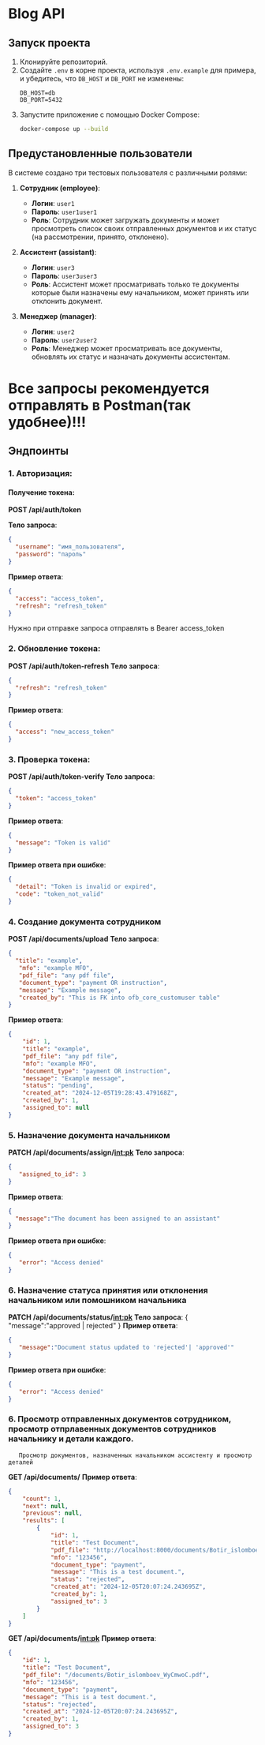# Blog API

## Запуск проекта
1. Клонируйте репозиторий.
2. Создайте `.env` в корне проекта, используя `.env.example` для примера, и убедитесь, что `DB_HOST` и `DB_PORT` не изменены:
    ```env
    DB_HOST=db
    DB_PORT=5432
    ```
3. Запустите приложение с помощью Docker Compose:
    ```bash
    docker-compose up --build
    ```

## Предустановленные пользователи

В системе создано три тестовых пользователя с различными ролями:

1. **Сотрудник (employee)**:
   - **Логин**: `user1`
   - **Пароль**: `user1user1`
   - **Роль**: Сотрудник может загружать документы и может просмотреть список своих отправленных документов и их статус (на
рассмотрении, принято, отклонено).

2. **Ассистент (assistant)**:
   - **Логин**: `user3`
   - **Пароль**: `user3user3`
   - **Роль**: Ассистент может просматривать только те документы которые были назначены ему начальником, может принять или отклонить документ.

3. **Менеджер (manager)**:
   - **Логин**: `user2`
   - **Пароль**: `user2user2`
   - **Роль**: Менеджер может просматривать все документы, обновлять их статус и назначать документы ассистентам.

# Все запросы рекомендуется отправлять в Postman(так удобнее)!!!


## Эндпоинты
### 1. Авторизация:

#### Получение токена:
**POST /api/auth/token**

**Тело запроса**:
```json
{
  "username": "имя_пользователя",
  "password": "пароль"
}
```
**Пример ответа**:
```json
{
  "access": "access_token",
  "refresh": "refresh_token"
}
```
Нужно при отправке запроса отправлять в Bearer access_token

### 2. Обновление токена:
**POST /api/auth/token-refresh**
**Тело запроса**:
```json
{
  "refresh": "refresh_token"
}
```
**Пример ответа**:
```json
{
  "access": "new_access_token"
}
```

### 3. Проверка токена:
**POST /api/auth/token-verify**
**Тело запроса**:
```json
{
  "token": "access_token"
}
```
**Пример ответа**:
```json
{
  "message": "Token is valid"
}
```
**Пример ответа при ошибке**:
```json
{
  "detail": "Token is invalid or expired",
  "code": "token_not_valid"
}
```

### 4. Создание документа сотрудником
**POST /api/documents/upload**
**Тело запроса**:
```json
{
  "title": "example",
   "mfo": "example MFO",
   "pdf_file": "any pdf file",
   "document_type": "payment OR instruction",
   "message": "Example message",
   "created_by": "This is FK into ofb_core_customuser table"
}
```
**Пример ответа**:
```json
{
    "id": 1,
    "title": "example",
    "pdf_file": "any pdf file",
    "mfo": "example MFO",
    "document_type": "payment OR instruction",
    "message": "Example message",
    "status": "pending",
    "created_at": "2024-12-05T19:28:43.479168Z",
    "created_by": 1,
    "assigned_to": null
}
```

### 5. Назначение документа начальником
**PATCH /api/documents/assign/<int:pk>**
**Тело запроса**:
```json
{
   "assigned_to_id": 3
}
```
**Пример ответа**:
```json
{
  "message":"The document has been assigned to an assistant"
}
```
**Пример ответа при ошибке**:
```json
{
   "error": "Access denied"
}
```
### 6. Назначение статуса принятия или отклонения начальником или помошником начальника
**PATCH /api/documents/status/<int:pk>**
**Тело запроса**:
{
  "message":"approved | rejected"
}
**Пример ответа**:
```json
{
   "message":"Document status updated to 'rejected'| 'approved'"
}
```
**Пример ответа при ошибке**:
```json
{
   "error": "Access denied"
}
```
### 6. Просмотр отправленных документов сотрудником, просмотр отпрлавенных документов сотрудников начальнику и детали каждого.
       Просмотр документов, назначенных начальником ассистенту и просмотр деталей 
**GET /api/documents/**
**Пример ответа**:
```json
{
    "count": 1,
    "next": null,
    "previous": null,
    "results": [
        {
            "id": 1,
            "title": "Test Document",
            "pdf_file": "http://localhost:8000/documents/Botir_islomboev_WyCmwoC.pdf",
            "mfo": "123456",
            "document_type": "payment",
            "message": "This is a test document.",
            "status": "rejected",
            "created_at": "2024-12-05T20:07:24.243695Z",
            "created_by": 1,
            "assigned_to": 3
        }
    ]
}
```
**GET /api/documents/<int:pk>**
**Пример ответа**:
```json
{
    "id": 1,
    "title": "Test Document",
    "pdf_file": "/documents/Botir_islomboev_WyCmwoC.pdf",
    "mfo": "123456",
    "document_type": "payment",
    "message": "This is a test document.",
    "status": "rejected",
    "created_at": "2024-12-05T20:07:24.243695Z",
    "created_by": 1,
    "assigned_to": 3
}
```


